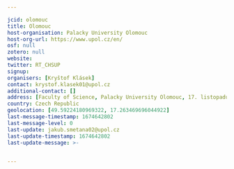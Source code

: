 ```yaml
---

jcid: olomouc
title: Olomouc
host-organisation: Palacky University Olomouc
host-org-url: https://www.upol.cz/en/
osf: null
zotero: null
website: 
twitter: RT_CHSUP
signup: 
organisers: [Kryštof Klásek]
contact: krystof.klasek01@upol.cz
additional-contact: []
address: [Faculty of Science, Palacky University Olomouc, 17. listopadu 1192/12, Olomouc, 771 46]
country: Czech Republic
geolocation: [49.59224180969322, 17.263469696044922]
last-message-timestamp: 1674642802
last-message-level: 0
last-update: jakub.smetana02@upol.cz
last-update-timestamp: 1674642802
last-update-message: >-
  

---
```



